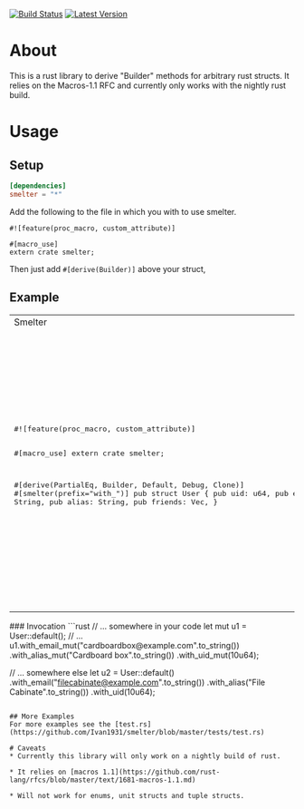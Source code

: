 [![Build Status](https://travis-ci.org/Ivan1931/smelter.svg?branch=master)](https://travis-ci.org/Ivan1931/smelter)
[![Latest Version](https://img.shields.io/crates/v/smelter.svg)](https://crates.io/crates/smelter)

# About
This is a rust library to derive "Builder" methods for arbitrary rust structs. It relies on the Macros-1.1 RFC and currently only works with the nightly rust build. 

# Usage
## Setup

```toml
[dependencies]
smelter = "*"
```

Add the following to the file in which you with to use smelter.
```
#![feature(proc_macro, custom_attribute)]

#[macro_use]
extern crate smelter;
```

Then just add ```#[derive(Builder)]``` above your struct,

## Example
<table border="0">
<tr>
<td>
Smelter
</td>
<td>
Generated Code
</td>
</tr>
<tr>
<td>
<pre lang="rust">
#![feature(proc_macro, custom_attribute)]

#[macro_use]
extern crate smelter;

#[derive(PartialEq, Builder, Default, Debug, Clone)]
#[smelter(prefix="with_")]
pub struct User {
    pub uid: u64,
    pub email: String,
    pub alias: String,
    pub friends: Vec<User>,
}
</pre>
</td>
<td>
<pre lang="rust">
# [ allow ( dead_code ) ]
impl User {
    pub fn with_uid(self, __value: u64) -> User {
        User { uid: __value, ..self }
    }
    pub fn with_email(self, __value: String) -> User {
        User { email: __value, ..self }
    }
    pub fn with_alias(self, __value: String) -> User {
        User { alias: __value, ..self }
    }
    pub fn with_friends(self, __value: Vec<User>) -> User {
        User { friends: __value, ..self }
    }
    pub fn with_uid_mut(&mut self, __value: u64) -> &mut User {
        self.uid = __value;
        self
    }
    pub fn with_email_mut(&mut self, __value: String) -> &mut User {
        self.email = __value;
        self
    }
    pub fn with_alias_mut(&mut self, __value: String) -> &mut User {
        self.alias = __value;
        self
    }
    pub fn with_friends_mut(&mut self, __value: Vec<User>) -> &mut User {
        self.friends = __value;
        self
    }
}
</pre>
</td>
</tr>
</table>
### Invocation
```rust
// ... somewhere in your code
     let mut u1 = User::default();
// ...
     u1.with_email_mut("cardboardbox@example.com".to_string())
      .with_alias_mut("Cardboard box".to_string())
      .with_uid_mut(10u64);
      
// ... somewhere else
    let u2 = User::default()
                .with_email("filecabinate@example.com".to_string())
                .with_alias("File Cabinate".to_string())
                .with_uid(10u64);
```

## More Examples
For more examples see the [test.rs](https://github.com/Ivan1931/smelter/blob/master/tests/test.rs)

# Caveats
* Currently this library will only work on a nightly build of rust.

* It relies on [macros 1.1](https://github.com/rust-lang/rfcs/blob/master/text/1681-macros-1.1.md)

* Will not work for enums, unit structs and tuple structs. 
